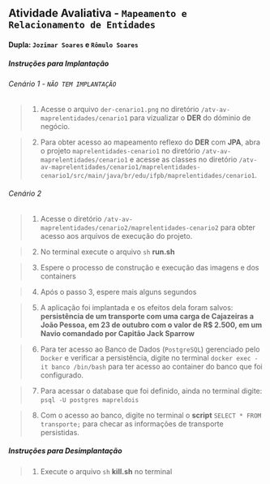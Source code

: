 ## Atividade Avaliativa - ``Mapeamento e Relacionamento de Entidades``

#### Dupla: ``Jozimar Soares`` e ``Rômulo Soares``

##### Instruções para Implantação

###### Cenário 1 - ``NÃO TEM IMPLANTAÇÃO``

> 1. Acesse o arquivo ``der-cenario1.png`` no diretório ``/atv-av-maprelentidades/cenario1`` para vizualizar o **DER** do dóminio de negócio.

> 2. Para obter acesso ao mapeamento reflexo do **DER** com **JPA**, abra o projeto ``maprelentidades-cenario1`` no diretório ``/atv-av-maprelentidades/cenario1`` e acesse as classes no diretório ``/atv-av-maprelentidades/cenario1/maprelentidades-cenario1/src/main/java/br/edu/ifpb/maprelentidades/cenario1``.

###### Cenário 2  

> 1. Acesse o diretório ``/atv-av-maprelentidades/cenario2/maprelentidades-cenario2`` para obter acesso aos arquivos de execução do projeto.

> 2. No terminal execute o arquivo ``sh`` **run.sh** 

> 3. Espere o processo de construção e execução das imagens e dos containers

> 4. Após o passo 3, espere mais alguns segundos 

> 5. A aplicação foi implantada e os efeitos dela foram salvos: __persistência de um transporte com uma carga de Cajazeiras a João Pessoa, em 23 de outubro com o valor de R$ 2.500, em um Navio comandado por Capitão Jack Sparrow__

> 6. Para ter acesso ao Banco de Dados (``PostgreSQL``) gerenciado pelo ``Docker`` e verificar a persistência, digite no terminal ``docker exec -it banco /bin/bash`` para ter acesso ao container do banco que foi configurado.

> 7. Para acessar o database que foi definido, ainda no terminal digite: ``psql -U postgres mapreldois``

> 8. Com o acesso ao banco, digite no terminal o **script** ```SELECT * FROM transporte;``` para checar as informações de transporte persistidas. 

##### Instruções para Desimplantação 

> 1. Execute o arquivo ``sh`` **kill.sh** no terminal

